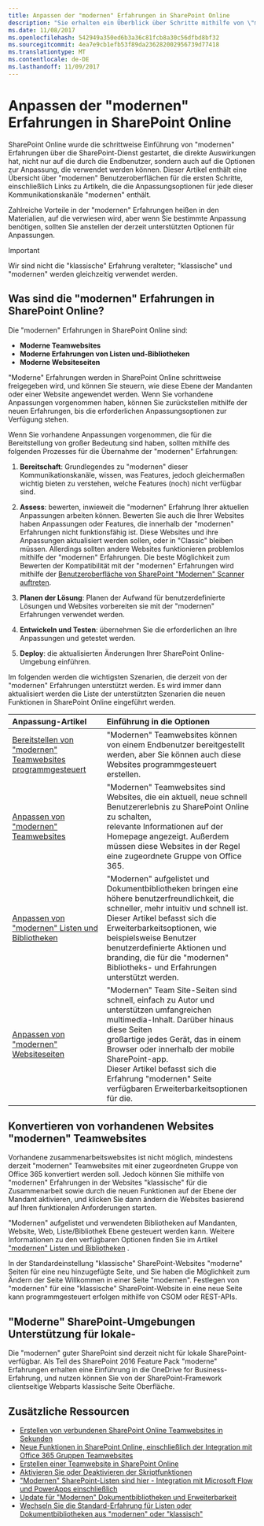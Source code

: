 ```yaml
---
title: Anpassen der "modernen" Erfahrungen in SharePoint Online
description: "Sie erhalten ein Überblick über Schritte mithilfe von \"modernen\" dieser Kommunikationskanäle in SharePoint Online."
ms.date: 11/08/2017
ms.openlocfilehash: 542949a350ed6b3a36c81fcb8a30c56dfbd8bf32
ms.sourcegitcommit: 4ea7e9cb1efb53f89da236282002956739d77418
ms.translationtype: MT
ms.contentlocale: de-DE
ms.lasthandoff: 11/09/2017
---
```

# <a name="customizing-the-modern-experiences-in-sharepoint-online"></a>Anpassen der "modernen" Erfahrungen in SharePoint Online

SharePoint Online wurde die schrittweise Einführung von "modernen" Erfahrungen über die SharePoint-Dienst gestartet, die direkte Auswirkungen hat, nicht nur auf die durch die Endbenutzer, sondern auch auf die Optionen zur Anpassung, die verwendet werden können. Dieser Artikel enthält eine Übersicht über "modernen" Benutzeroberflächen für die ersten Schritte, einschließlich Links zu Artikeln, die die Anpassungsoptionen für jede dieser Kommunikationskanäle "modernen" enthält.

Zahlreiche Vorteile in der "modernen" Erfahrungen heißen in den Materialien, auf die verwiesen wird, aber wenn Sie bestimmte Anpassung benötigen, sollten Sie anstellen der derzeit unterstützten Optionen für Anpassungen.

> [!IMPORTANT]
> Wir sind nicht die "klassische" Erfahrung veralteter; "klassische" und "modernen" werden gleichzeitig verwendet werden.

## <a name="what-are-the-modern-experiences-in-sharepoint-online"></a>Was sind die "modernen" Erfahrungen in SharePoint Online?

Die "modernen" Erfahrungen in SharePoint Online sind:
- **Moderne Teamwebsites**
- **Moderne Erfahrungen von Listen und-Bibliotheken**
- **Moderne Websiteseiten** 

"Moderne" Erfahrungen werden in SharePoint Online schrittweise freigegeben wird, und können Sie steuern, wie diese Ebene der Mandanten oder einer Website angewendet werden. Wenn Sie vorhandene Anpassungen vorgenommen haben, können Sie zurückstellen mithilfe der neuen Erfahrungen, bis die erforderlichen Anpassungsoptionen zur Verfügung stehen. 

Wenn Sie vorhandene Anpassungen vorgenommen, die für die Bereitstellung von großer Bedeutung sind haben, sollten mithilfe des folgenden Prozesses für die Übernahme der "modernen" Erfahrungen:

1. **Bereitschaft**: Grundlegendes zu "modernen" dieser Kommunikationskanäle, wissen, was Features, jedoch gleichermaßen wichtig bieten zu verstehen, welche Features (noch) nicht verfügbar sind.

2. **Assess**: bewerten, inwieweit die "modernen" Erfahrung Ihrer aktuellen Anpassungen arbeiten können. Bewerten Sie auch die Ihrer Websites haben Anpassungen oder Features, die innerhalb der "modernen" Erfahrungen nicht funktionsfähig ist. Diese Websites und ihre Anpassungen aktualisiert werden sollen, oder in "Classic" bleiben müssen. Allerdings sollten andere Websites funktionieren problemlos mithilfe der "modernen" Erfahrungen. Die beste Möglichkeit zum Bewerten der Kompatibilität mit der "modernen" Erfahrungen wird mithilfe der [Benutzeroberfläche von SharePoint "Modernen" Scanner auftreten](https://aka.ms/sppnp-modernuiscanner).

3. **Planen der Lösung**: Planen der Aufwand für benutzerdefinierte Lösungen und Websites vorbereiten sie mit der "modernen" Erfahrungen verwendet werden.

4. **Entwickeln und Testen**: übernehmen Sie die erforderlichen an Ihre Anpassungen und getestet werden.

5. **Deploy**: die aktualisierten Änderungen Ihrer SharePoint Online-Umgebung einführen.

Im folgenden werden die wichtigsten Szenarien, die derzeit von der "modernen" Erfahrungen unterstützt werden. Es wird immer dann aktualisiert werden die Liste der unterstützten Szenarien die neuen Funktionen in SharePoint Online eingeführt werden. 

|**Anpassung-Artikel**|**Einführung in die Optionen**|
|:-----|:-----|
|[Bereitstellen von "modernen" Teamwebsites programmgesteuert](modern-experience-customizations-provisioning-sites.md)| "Modernen" Teamwebsites können von einem Endbenutzer bereitgestellt werden, aber Sie können auch diese Websites programmgesteuert erstellen. | 
|[Anpassen von "modernen" Teamwebsites](modern-experience-customizations-customize-sites.md) | "Modernen" Teamwebsites sind Websites, die ein aktuell, neue schnell Benutzererlebnis zu SharePoint Online zu schalten,<br/>relevante Informationen auf der Homepage angezeigt. Außerdem müssen diese Websites in der Regel eine zugeordnete Gruppe von Office 365. | 
|[Anpassen von "modernen" Listen und Bibliotheken](modern-experience-customizations-customize-lists-and-libraries.md) | "Modernen" aufgelistet und Dokumentbibliotheken bringen eine höhere benutzerfreundlichkeit, die schneller, mehr intuitiv und schnell ist.<br/>Dieser Artikel befasst sich die Erweiterbarkeitsoptionen, wie beispielsweise Benutzer benutzerdefinierte Aktionen und branding, die für die "modernen" Bibliotheks- und Erfahrungen unterstützt werden. | 
|[Anpassen von "modernen" Websiteseiten](modern-experience-customizations-customize-pages.md) | "Modernen" Team Site-Seiten sind schnell, einfach zu Autor und unterstützen umfangreichen multimedia-Inhalt. Darüber hinaus diese Seiten<br/>großartige jedes Gerät, das in einem Browser oder innerhalb der mobile SharePoint-app.<br/>Dieser Artikel befasst sich die Erfahrung "modernen" Seite verfügbaren Erweiterbarkeitsoptionen für die. | 

<a name="convertingexisting"> </a>
## <a name="converting-existing-sites-to-modern-team-sites"></a>Konvertieren von vorhandenen Websites "modernen" Teamwebsites

Vorhandene zusammenarbeitswebsites ist nicht möglich, mindestens derzeit "modernen" Teamwebsites mit einer zugeordneten Gruppe von Office 365 konvertiert werden soll. Jedoch können Sie mithilfe von "modernen" Erfahrungen in der Websites "klassische" für die Zusammenarbeit sowie durch die neuen Funktionen auf der Ebene der Mandant aktivieren, und klicken Sie dann ändern die Websites basierend auf Ihren funktionalen Anforderungen starten. 

"Modernen" aufgelistet und verwendeten Bibliotheken auf Mandanten, Website, Web, Liste/Bibliothek Ebene gesteuert werden kann. Weitere Informationen zu den verfügbaren Optionen finden Sie im Artikel ["modernen" Listen und Bibliotheken](modern-experience-customizations-customize-lists-and-libraries.md) .

In der Standardeinstellung "klassische" SharePoint-Websites "moderne" Seiten für eine neu hinzugefügte Seite, und Sie haben die Möglichkeit zum Ändern der Seite Willkommen in einer Seite "modernen". Festlegen von "modernen" für eine "klassische" SharePoint-Website in eine neue Seite kann programmgesteuert erfolgen mithilfe von CSOM oder REST-APIs. 

<a name="onpremisessupport"> </a>
## <a name="sharepoint-modern-experiences-support-for-on-premises"></a>"Moderne" SharePoint-Umgebungen Unterstützung für lokale-

Die "modernen" guter SharePoint sind derzeit nicht für lokale SharePoint-verfügbar. Als Teil des SharePoint 2016 Feature Pack "moderne" Erfahrungen erhalten eine Einführung in die OneDrive for Business-Erfahrung, und nutzen können Sie von der SharePoint-Framework clientseitige Webparts klassische Seite Oberfläche.

<a name="bk_addresources"> </a>
## <a name="additional-resources"></a>Zusätzliche Ressourcen

-  [Erstellen von verbundenen SharePoint Online Teamwebsites in Sekunden](https://blogs.office.com/en-us/2016/11/08/create-connected-sharepoint-online-team-sites-in-seconds/)
-  [Neue Funktionen in SharePoint Online, einschließlich der Integration mit Office 365 Gruppen Teamwebsites](https://blogs.office.com/en-us/2016/08/31/new-capabilities-in-sharepoint-online-team-sites-including-integration-with-office-365-groups/)
- [Erstellen einer Teamwebsite in SharePoint Online](https://support.office.com/en-US/article/Create-a-team-site-in-SharePoint-Online-ef10c1e7-15f3-42a3-98aa-b5972711777d?ui=en-US)
-  [Aktivieren Sie oder Deaktivieren der Skriptfunktionen](https://support.office.com/en-us/article/Allow-or-prevent-custom-script-1f2c515f-5d7e-448a-9fd7-835da935584f?ui=en-US&rs=en-US&ad=US)  
-  ["Modernen" SharePoint-Listen sind hier - Integration mit Microsoft Flow und PowerApps einschließlich](https://blogs.office.com/en-us/2016/07/25/modern-sharepoint-lists-are-here-including-integration-with-microsoft-flow-and-powerapps/)
-  [Update für "Modernen" Dokumentbibliotheken und Erweiterbarkeit](https://dev.office.com/blogs/update-on-modern-document-libraries-and-extensiblity)
-  [Wechseln Sie die Standard-Erfahrung für Listen oder Dokumentbibliotheken aus "modernen" oder "klassisch"](https://support.office.com/en-us/article/Switch-the-default-experience-for-lists-or-document-libraries-from-new-or-classic-66dac24b-4177-4775-bf50-3d267318caa9?ui=en-US&rs=en-US&ad=US)
